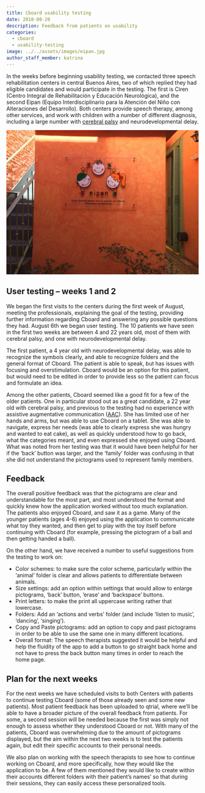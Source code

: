 ```yaml
---
title: Cboard usability testing
date: 2018-08-20
description: Feedback from patients on usability
categories:
  - cboard
  - usability-testing
image: ../../assets/images/eipan.jpg
author_staff_member: katrina
---
```

In the weeks before beginning usability testing, we contacted three speech rehabilitation centers in central Buenos Aires, two of which replied they had eligible candidates and would participate in the testing. The first is Ciren (Centro Integral de Rehabilitación y Educación Neurológica), and the second Eipan (Equipo Interdisciplinario para la Atención del Niño con Alteraciones del Desarrollo). Both centers provide speech therapy, among other services, and work with children with a number of different diagnosis, including a large number with [cerebral palsy](https://en.wikipedia.org/wiki/Cerebral_palsy) and neurodevelopmental delay.

![Eipan](../../assets/images/eipan.jpg)

## User testing – weeks 1 and 2
We began the first visits to the centers during the first week of August, meeting the professionals, explaining the goal of the testing, providing further information regarding Cboard and answering any possible questions they had. August 6th we began user testing. The 10 patients we have seen in the first two weeks are between 4 and 22 years old, most of them with cerebral palsy, and one with neurodevelopmental delay.

The first patient, a 4 year old with neurodevelopmental delay, was able to recognize the symbols clearly, and able to recognize folders and the general format of Cboard. The patient is able to speak, but has issues with focusing and overstimulation. Cboard would be an option for this patient, but would need to be edited in order to provide less so the patient can focus and formulate an idea.

Among the other patients, Cboard seemed like a good fit for a few of the older patients. One in particular stood out as a great candidate, a 22 year old with cerebral palsy, and previous to the testing had no experience with assistive augmentative communication ([AAC](https://en.wikipedia.org/wiki/Augmentative_and_alternative_communication)). She has limited use of her hands and arms, but was able to use Cboard on a tablet. She was able to navigate, express her needs (was able to clearly express she was hungry and wanted to eat cake), as well as quickly understood how to go back, what the categories meant, and even expressed she enjoyed using Cboard. What was noted from her testing was that it would have been helpful for her if the ‘back’ button was larger, and the ‘family’ folder was confusing in that she did not understand the pictograms used to represent family members.

## Feedback
The overall positive feedback was that the pictograms are clear and understandable for the most part, and most understood the format and quickly knew how the application worked without too much explanation. The patients also enjoyed Cboard, and saw it as a game. Many of the younger patients (ages 4-6) enjoyed using the application to communicate what toy they wanted, and then get to play with the toy itself before continuing with Cboard (for example, pressing the pictogram of a ball and then getting handed a ball).

On the other hand, we have received a number to useful suggestions from the testing to work on:

- Color schemes: to make sure the color scheme, particularly within the ‘animal’ folder is clear and allows patients to differentiate between animals.
- Size settings: add an option within settings that would allow to enlarge pictograms, ‘back’ button, ‘erase’ and ‘backspace’ buttons.
- Print letters: to make the print all uppercase writing rather that lowercase.
- Folders: Add an ‘actions and verbs’ folder (and include ‘listen to music’, ‘dancing’, ‘singing’).
- Copy and Paste pictograms: add an option to copy and past pictograms in order to be able to use the same one in many different locations.
- Overall format: The speech therapists suggested it would be helpful and help the fluidity of the app to add a button to go straight back home and not have to press the back button many times in order to reach the home page.

## Plan for the next weeks
For the next weeks we have scheduled visits to both Centers with patients to continue testing Cboard (some of those already seen and some new patients). Most patient feedback has been uploaded to qtrial, where we’ll be able to have a broader picture of the overall feedback from patients. For some, a second session will be needed because the first was simply not enough to assess whether they understood Cboard or not. With many of the patients, Cboard was overwhelming due to the amount of pictograms displayed, but the aim within the next two weeks is to test the patients again, but edit their specific accounts to their personal needs.

We also plan on working with the speech therapists to see how to continue working on Cboard, and more specifically, how they would like the application to be. A few of them mentioned they would like to create within their accounts different folders with their patient’s names’ so that during their sessions, they can easily access these personalized tools.
